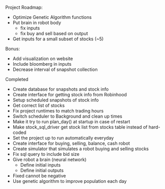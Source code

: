 Project Roadmap:
- Optimize Genetic Algorithm functions
- Put brain in robot body
	* fix inputs
	* fix buy and sell based on output
- Get inputs for a small subset of stocks (~5)

Bonus:
- Add visualization on website
- Include bloomberg in inputs
- Decrease interval of snapshot collection

Completed
- Create database for snapshots and stock info
- Create interface for getting stock info from Robinhood
- Setup scheduled snapshots of stock info
- Get correct list of stocks
- Fix project runtimes to match trading hours
- Switch scheduler to Background and clean up times
- Make it try to run plan_day() at startup in case of restart
- Make stock_sql_driver get stock list from stocks table instead of hard-coded
- Set the project up to run automatically everyday
- Create interface for buying, selling, balance, cash robot
- Create simulator that simulates a robot buying and selling stocks
- Fix sql query to include bid size
- Give robot a brain (neural network)
	- Define initial inputs
	- Define initial outputs
- Fixed cannot be negative
- Use genetic algorithm to improve population each day

